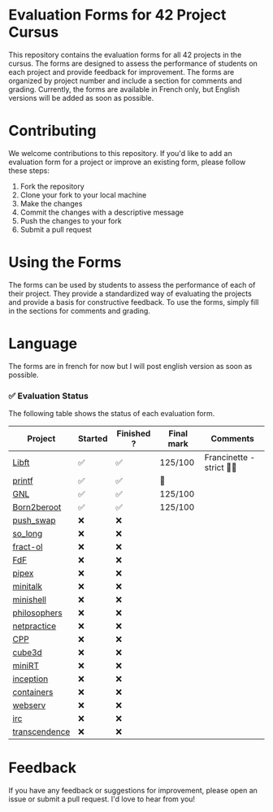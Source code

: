 # Evaluation Forms for 42 Project Cursus
This repository contains the evaluation forms for all 42 projects in the cursus. The forms are designed to assess the performance of students on each project and provide feedback for improvement. The forms are organized by project number and include a section for comments and grading. Currently, the forms are available in French only, but English versions will be added as soon as possible.

# Contributing
We welcome contributions to this repository. If you'd like to add an evaluation form for a project or improve an existing form, please follow these steps:

1. Fork the repository
2. Clone your fork to your local machine
3. Make the changes
4. Commit the changes with a descriptive message
5. Push the changes to your fork
6. Submit a pull request

# Using the Forms
The forms can be used by students to assess the performance of each of their project. They provide a standardized way of evaluating the projects and provide a basis for constructive feedback. To use the forms, simply fill in the sections for comments and grading.

# Language
The forms are in french for now but I will post english version as soon as possible.

### ✅ Evaluation Status
The following table shows the status of each evaluation form.

<div align="center">

| Project                                                   | Started | Finished ? | Final mark | Comments              |
| --------------------------------------------------------- | ------- | ---------- | ---------- | --------------------- |
| [Libft](https://github.com/rphlr/42-libft/)               | ✅      | ✅         | 125/100    | Francinette -strict 👌🏼 |
| [printf](https://github.com/rphlr/42-printf)              | ✅      | ✅         | 💯          |                       |
| [GNL](https://github.com/rphlr/42-get_next_line)          | ✅      | ✅         | 125/100    |                       |
| [Born2beroot](https://github.com/rphlr/42-born2beroot)    | ✅      | ✅         | 125/100    |                       |
| [push_swap](https://github.com/rphlr/42-push_swap)        | ❌      | ❌         |            |                       |
| [so_long](https://github.com/rphlr/42-so_long)            | ❌      | ❌         |            |                       |
| [fract-ol](https://github.com/rphlr/42-fract-ol)          | ❌      | ❌         |            |                       |
| [FdF](https://github.com/rphlr/42-fdf)                    | ❌      | ❌         |            |                       |
| [pipex](https://github.com/rphlr/42-pipex)                | ❌      | ❌         |            |                       |
| [minitalk](https://github.com/rphlr/42-minitalk)          | ❌      | ❌         |            |                       |
| [minishell](https://github.com/rphlr/42-minishell)        | ❌      | ❌         |            |                       |
| [philosophers](https://github.com/rphlr/42-philosophers)  | ❌      | ❌         |            |                       |
| [netpractice](https://github.com/rphlr/42-netpractice)    | ❌      | ❌         |            |                       |
| [CPP](https://github.com/rphlr/42-cpp)                    | ❌      | ❌         |            |                       |
| [cube3d](https://github.com/rphlr/42-cube3d)              | ❌      | ❌         |            |                       |
| [miniRT](https://github.com/rphlr/42-miniRT)              | ❌      | ❌         |            |                       |
| [inception](https://github.com/rphlr/42-inception)        | ❌      | ❌         |            |                       |
| [containers](https://github.com/rphlr/42-containers)      | ❌      | ❌         |            |                       |
| [webserv](https://github.com/rphlr/42-webserv)            | ❌      | ❌         |            |                       |
| [irc](https://github.com/rphlr/42-irc)                    | ❌      | ❌         |            |                       |
| [transcendence](https://github.com/rphlr/42-transcendence)| ❌      | ❌         |            |                       |

</div>

# Feedback
If you have any feedback or suggestions for improvement, please open an issue or submit a pull request. I'd love to hear from you!
